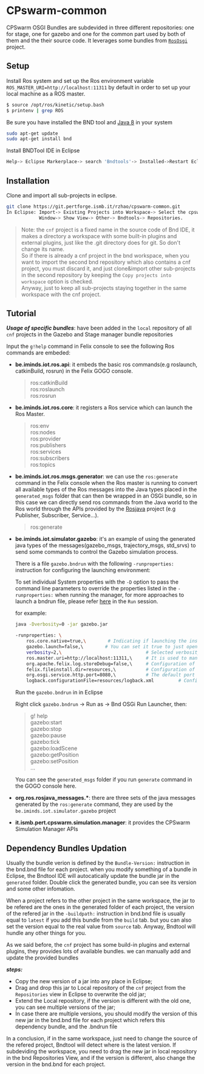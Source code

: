 # CPswarm-common

CPSwarm OSGI Bundles are subdevided in three different repositories: one for stage, one for gazebo and one for the common part used by both of them and the their source code. It leverages some bundles from [`RosOsgi`](https://github.com/ibcn-cloudlet/rososgi) project.

## Setup
Install Ros system and set up the Ros environment variable `ROS_MASTER_URI=http://localhost:11311` by default in order to set up your local machine as a ROS master.
``` bash
$ source /opt/ros/kinetic/setup.bash
$ printenv | grep ROS
```
Be sure you have installed the BND tool and [Java 8](http://www.oracle.com/technetwork/java/javase/downloads/jdk8-downloads-2133151.html) in your system
``` bash
sudo apt-get update
sudo apt-get install bnd
```
Install BNDTool IDE in Eclipse
``` bash
Help-> Eclipse Markerplace-> search 'Bndtools'-> Installed->Restart Eclipse.
```
## Installation

Clone and import all sub-projects in eclipse.
``` bash
git clone https://git.pertforge.ismb.it/rzhao/cpswarm-common.git
In Eclipse: Import-> Existing Projects into Workspace-> Select the cpswarm-common-> Copy projects into workspace-> Finish;
            Window-> Show View-> Other-> Bndtools-> Repositories.
```
>Note: the `cnf` project is a fixed name in the source code of Bnd IDE, it makes a directory a workspace with some built-in plugins and external plugins, just like the .git directory does for git. So don't change its name.\
>So if there is already a cnf project in the bnd workspace, when you want to import the second bnd repository which also contains a cnf project, you must discard it, and just clone&import other sub-projects in the second repository by keeping the `Copy projects into workspace` option is checked.\
>Anyway, just to keep all sub-projects staying together in the same workspace with the cnf project.


## Tutorial
***Usage of specific bundles***: have been added in the `local` repository of all `cnf` projects in the Gazebo and Stage manager bundle repositories 

Input the `g!help` command in Felix console to see the following Ros commands are embeded:
*  **be.iminds.iot.ros.api**: it embeds the basic ros commands(e.g roslaunch, catkinBuild, rosrun) in the Felix GOGO console.
    >ros:catkinBuild\
    >ros:roslaunch\
    >ros:rosrun
*  **be.iminds.iot.ros.core**: it registers a Ros service which can launch the Ros Master.
    >ros:env\
    >ros:nodes\
    >ros:provider\
    >ros:publishers\
    >ros:services\
    >ros:subscribers\
    >ros:topics
*  **be.iminds.iot.ros.msgs.generator**: we can use the `ros:generate` command in the Felix console when the Ros master is running to convert all available types of the Ros messages into the Java types placed in the `generated_msgs` folder that can then be wrapped in an OSGi bundle, so in this case we can directly send ros commands from the Java world to the Ros world through the APIs provided by the [Rosjava](http://rosjava.github.io/rosjava_core/latest/) project (e.g Publisher, Subscriber, Service...).
    >ros:generate
*  **be.iminds.iot.simulator.gazebo**: it's an example of using the generated java types of the messages(gazebo\_msgs, trajectory\_msgs, std_srvs) to send some commands to control the Gazebo simulation process.

   There is a file `gazebo.bndrun` with the following `-runproperties:` instruction for configuring the launching environment:

   To set individual System properties with the `-D` option to pass the command line parameters to override the properties listed in the `-runproperties:` when running the manager, for more approaches to launch a bndrun file, please refer [here](https://git.pertforge.ismb.it/rzhao/StageManagerBundle.git) in the `Run` session.

   for example:
   ``` bash
   java -Dverbosity=0 -jar gazebo.jar
   ```
    ``` bash
    -runproperties: \
	    ros.core.native=true,\        # Indicating if launching the installed ROS system or the rosjava ROScore implementation of the rosjava_core project
	    gazebo.launch=false,\        # You can set it true to just open the Gazebo simulator without running a simulation to use `loadScene` command, but as a dependency bundle for the simulation manager, it's false
	    verbosity=2,\                               # Selected verbosity level: 0 NO_OUTPUT, 1 ONLY_ERROR, 2 ALL
	    ros.master.uri=http://localhost:11311,\     # It is used to manually indicate the Ros environment variable in case the user doesn't set it during the Ros installation
	    org.apache.felix.log.storeDebug=false,\     # Configuration of org.apache.felix.log bundle to determine whether or not debug messages will be stored in the history
	    felix.fileinstall.dir=resources,\           # Configuration of org.apache.felix.fileinstall bundle
	    org.osgi.service.http.port=8080,\           # The default port used for Felix servlets and resources available via HTTP
	    logback.configurationFile=resources/logback.xml         # Configuration of ch.qos.logback.core bundle
    ```  
    
    Run the `gazebo.bndrun` in in Eclipse

    Right click `gazebo.bndrun` -> Run as -> Bnd OSGi Run Launcher, then:
    >g! help\
    >gazebo:start\
    >gazebo:stop\
    >gazebo:pause\
    >gazebo:tick\
    >gazebo:loadScene\
    >gazebo:getPosition\
    >gazebo:setPosition\
    >...
    
    You can see the `generated_msgs` folder if you run `generate` command in the GOGO console here.
*  **org.ros.rosjava\_messages.\***: there are three sets of the java messages generated by the `ros:generate` command, they are used by the `be.iminds.iot.simulator.gazebo` project
*  **it.ismb.pert.cpswarm.simulation.manager**: it provides the CPSwarm Simulation Manager APIs

## Dependency Bundles Updation

Usually the bundle verion is defined by the `Bundle-Version:` instruction in the bnd.bnd file for each project. when you modify something of a bundle in Eclipse, the Bndtool IDE will autocatically update the bundle jar in the `generated` folder. Double click the generated bundle, you can see its version and some other infomation.

When a project refers to the other project in the same workspace, the jar to be refered are the ones in the generated folder of each project, the version of the refered jar in the `-buildpath:` instruction in bnd.bnd file is usually equal to `latest` if you add this bundle from the `build` tab. but you can also set the version equal to the real value from `source` tab. Anyway, Bndtool will hundle any other things for you.

As we said before, the `cnf` project has some build-in plugins and external plugins, they provides lots of available bundles. we can manually add and update the provided bundles

***steps:***
*  Copy the new version of a jar into any place in Eclipse;
*  Drag and drop this jar to Local repository of the `cnf` project from the `Repositories` view in Eclipse to overwrite the old jar;
*  Extend the Local repository, if the version is different with the old one, you can see multiple versions of the jar;
*  In case there are multiple versions, you should modify the version of this new jar in the bnd.bnd file for each project which refers this dependency bundle, and the .bndrun file 

In a conclusion, if in the same workspace, just need to change the source of the refered project, Bndtool will detect where is the latest version. If subdeviding the workspace, you need to drag the new jar in local repository in the bnd Repositories View, and if the version is different, also change the version in the bnd.bnd for each project.


